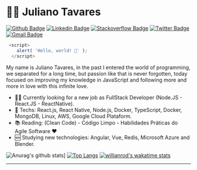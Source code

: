 # :man_technologist: Juliano Tavares

[![Github Badge](https://img.shields.io/badge/-Github-000?style=flat-square&logo=Github&logoColor=white&link=https://github.com/julianotavares)](https://github.com/julianotavares)
[![Linkedin Badge](https://img.shields.io/badge/-LinkedIn-blue?style=flat-square&logo=Linkedin&logoColor=white&link=https://www.linkedin.com/in/julianotavares/)](https://www.linkedin.com/in/julianotavares/)
[![Stackoverflow Badge](https://img.shields.io/badge/-Stackoverflow-4CA143?style=flat-square&logo=Stackoverflow&logoColor=white&link=https://pt.stackoverflow.com/users/153347/juliano-tavares)](https://pt.stackoverflow.com/users/153347/juliano-tavares)
[![Twitter Badge](https://img.shields.io/badge/-Twitter-1ca0f1?style=flat-square&labelColor=1ca0f1&logo=twitter&logoColor=white&link=https://twitter.com/JulianoTavaress)](https://twitter.com/JulianoTavaress)
[![Gmail Badge](https://img.shields.io/badge/-Gmail-c14438?style=flat-square&logo=Gmail&logoColor=white&link=mailto:juliano.tavaress@gmail.com)](mailto:juliano.tavaress@gmail.com)

```javascript
 <script>
    alert( 'Hello, world! 👋' );
  </script>
 ```

My name is Juliano Tavares, in the past I entered the world of programming, we separated for a long time, but passion like that is never forgotten, today focused on improving my knowledge in JavaScript and following more and more in love with this infinite love.

- :office_worker: Currently looking for a new job as FullStack Developer (Node.JS - React.JS - ReactNative).
- :blue_heart: Techs: React.js, React Native, Node.js, Docker, TypeScript, Docker, MongoDB, Linux, AWS, Google Cloud Plataform.
- :books: Reading: (Clean Code) - Código Limpo - Habilidades Práticas do Agile Software :heart:
- :new: Studying new technologies: Angular, Vue, Redis, Microsoft Azure and Blender.

![Anurag's github stats](https://github-readme-stats.vercel.app/api?username=julianotavares&include_all_commits&count_private=true&show_icons=true&theme=radical&hide=issues)]
[![Top Langs](https://github-readme-stats.vercel.app/api/top-langs/?username=julianotavares&layout=compact&theme=radical)](https://github.com/anuraghazra/github-readme-stats)
[![willianrod's wakatime stats](https://github-readme-stats.vercel.app/api/wakatime?username=julianotavares&theme=radical)](https://github.com/anuraghazra/github-readme-stats)

<!--
> :octocat: [](https://)
-->
---
